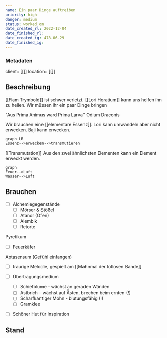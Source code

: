 ```yaml
---
name: Ein paar Dinge auftreiben
priority: high
danger: medium
status: worked on
date_created_rl: 2022-12-04
date_finished_rl: 
date_created_ig: 478-06-29
date_finished_ig:
---
```

### Metadaten
client:: [[]]
location:: [[]]


## Beschreibung

[[Flam Trymbold]] ist schwer verletzt. [[Lori Horatium]] kann uns helfen ihn zu heilen. Wir müssen ihr ein paar Dinge bringen

"Aus Prima Animus ward Prima Larva"
Odium Draconis

Wir brauchen eine [[elementare Essenz]].
Lori kann umwandeln aber nicht erwecken.
Baji kann erwecken.
```mermaid
graph LR
Essenz-->erwecken-->transmutieren
```

[[Transmutation]]
Aus den zwei ähnlichsten Elementen kann ein Element erweckt werden.
```mermaid
graph
Feuer-->Luft
Wasser-->Luft
```

## Brauchen

- [ ] Alchemiegegenstände
	- [ ] Mörser & Stößel
	- [ ] Atanor (Ofen)
	- [ ] Alembik
	- [ ] Retorte

Pyretikum
- [ ] Feuerkäfer

Aptasensum (Gefühl einfangen)
- [ ] traurige Melodie, gespielt am [[Mahnmal der totlosen Bande]]
- [ ] Übertragungsmedium
	- [ ] Schiefblume - wächst an geraden Wänden
	- [ ] Astbrich - wächst auf Ästen, brechen beim ernten (!)
	- [ ] Scharfkantiger Mohn - blutungsfähig (!)
	- [ ] Gramklee
- [ ] Schöner Hut für Inspiration
 

## Stand

